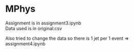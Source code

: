 # MPhys

Assignment is in assignment3.ipynb   
Data used is in original.csv

Also tried to change the data so there is 1 jet per 1 event => assignment4.ipynb
